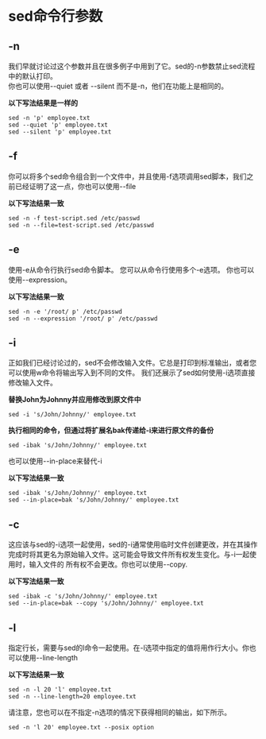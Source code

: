 # sed命令行参数

## -n

我们早就讨论过这个参数并且在很多例子中用到了它。sed的-n参数禁止sed流程中的默认打印。<br>
你也可以使用--quiet 或者 --silent 而不是-n，他们在功能上是相同的。

__以下写法结果是一样的__

```
sed -n 'p' employee.txt
sed --quiet 'p' employee.txt
sed --silent 'p' employee.txt
```

## -f

你可以将多个sed命令组合到一个文件中，并且使用-f选项调用sed脚本，我们之前已经证明了这一点，你也可以使用--file


__以下写法结果一致__

```
sed -n -f test-script.sed /etc/passwd
sed -n --file=test-script.sed /etc/passwd
```

## -e

使用-e从命令行执行sed命令脚本。 您可以从命令行使用多个-e选项。 你也可以使用--expression。

__以下写法结果一致__

```
sed -n -e '/root/ p' /etc/passwd
sed -n --expression '/root/ p' /etc/passwd
```

## -i

正如我们已经讨论过的，sed不会修改输入文件。它总是打印到标准输出，或者您可以使用w命令将输出写入到不同的文件。 我们还展示了sed如何使用-i选项直接修改输入文件。


__替换John为Johnny并应用修改到原文件中__

```
sed -i 's/John/Johnny/' employee.txt
```

__执行相同的命令，但通过将扩展名bak传递给-i来进行原文件的备份__

```
sed -ibak 's/John/Johnny/' employee.txt
```

也可以使用--in-place来替代-i

__以下写法结果一致__

```
sed -ibak 's/John/Johnny/' employee.txt
sed --in-place=bak 's/John/Johnny/' employee.txt
```

## -c

这应该与sed的-i选项一起使用，sed的-i通常使用临时文件创建更改，并在其操作完成时将其更名为原始输入文件。这可能会导致文件所有权发生变化。与-i一起使用时，输入文件的
所有权不会更改。你也可以使用--copy.

__以下写法结果一致__

```
sed -ibak -c 's/John/Johnny/' employee.txt
sed --in-place=bak --copy 's/John/Johnny/' employee.txt
```

## -l

指定行长，需要与sed的l命令一起使用。在-l选项中指定的值将用作行大小。你也可以使用--line-length

__以下写法结果一致__

```
sed -n -l 20 'l' employee.txt
sed -n --line-length=20 employee.txt
```

请注意，您也可以在不指定-n选项的情况下获得相同的输出，如下所示。

```
sed -n 'l 20' employee.txt --posix option
```
